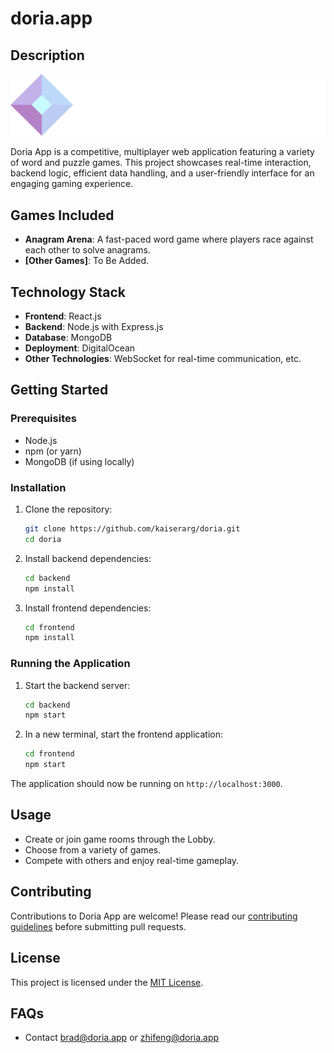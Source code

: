 # doria.app

## Description

![Doria Screenshot](dorialogo.png)

Doria App is a competitive, multiplayer web application featuring a variety of word and puzzle games. This project showcases real-time interaction, backend logic, efficient data handling, and a user-friendly interface for an engaging gaming experience.

## Games Included

- **Anagram Arena**: A fast-paced word game where players race against each other to solve anagrams.
- **[Other Games]**: To Be Added.

## Technology Stack

- **Frontend**: React.js
- **Backend**: Node.js with Express.js
- **Database**: MongoDB
- **Deployment**: DigitalOcean
- **Other Technologies**: WebSocket for real-time communication, etc.

## Getting Started

### Prerequisites

- Node.js
- npm (or yarn)
- MongoDB (if using locally)

### Installation

1. Clone the repository:
   ```bash
   git clone https://github.com/kaiserarg/doria.git
   cd doria
   ```

2. Install backend dependencies:
   ```bash
   cd backend
   npm install
   ```

3. Install frontend dependencies:
   ```bash
   cd frontend
   npm install
   ```

### Running the Application

1. Start the backend server:
   ```bash
   cd backend
   npm start
   ```

2. In a new terminal, start the frontend application:
   ```bash
   cd frontend
   npm start
   ```

The application should now be running on `http://localhost:3000`.

## Usage

- Create or join game rooms through the Lobby.
- Choose from a variety of games.
- Compete with others and enjoy real-time gameplay.

## Contributing

Contributions to Doria App are welcome! Please read our [contributing guidelines](CONTRIBUTING.md) before submitting pull requests.

## License

This project is licensed under the [MIT License](LICENSE.md).

## FAQs

- Contact brad@doria.app or zhifeng@doria.app
